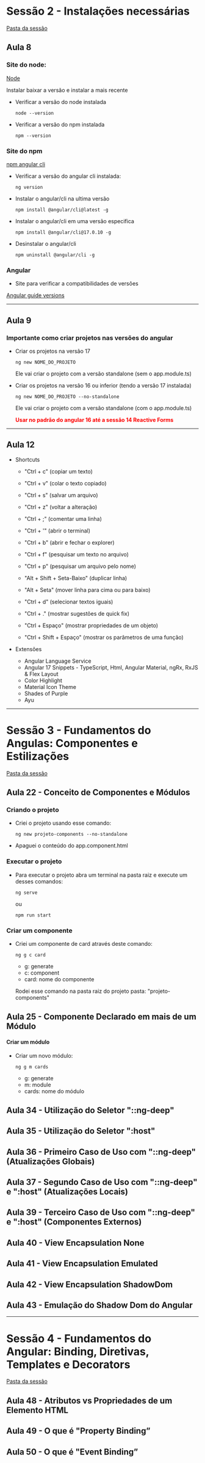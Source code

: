 
# Sessão 2 - Instalações necessárias

[Pasta da sessão](./sessao_02_instalacoes_necessarias/)

## Aula 8

### Site do node: 

[Node](https://nodejs.org/pt)

Instalar baixar a versão e instalar a mais recente

- Verificar a versão do node instalada

    ```
    node --version
    ```

- Verificar a versão do npm instalada

    ```
    npm --version
    ```


### Site do npm

[npm angular cli](https://www.npmjs.com/package/@angular/cli)

- Verificar a versão do angular cli instalada:

    ```
    ng version
    ```

- Instalar o angular/cli na ultima versão

    ```
    npm install @angular/cli@latest -g
    ```

- Instalar o angular/cli em uma versão especifica

    ```
    npm install @angular/cli@17.0.10 -g
    ```

- Desinstalar o angular/cli

    ```
    npm uninstall @angular/cli -g
    ```

### Angular

- Site para verificar a compatibilidades de versões

[Angular guide versions](https://v17.angular.io/guide/versions)

---------------------------------------------------------------------------


## Aula 9

### Importante como criar projetos nas versões do angular

- Criar os projetos na versão 17

    ```
    ng new NOME_DO_PROJETO
    ```

    Ele vai criar o projeto com a versão standalone (sem o app.module.ts)

- Criar os projetos na versão 16 ou inferior (tendo a versão 17 instalada)

    ```
    ng new NOME_DO_PROJETO --no-standalone
    ```

    Ele vai criar o projeto com a versão standalone (com o app.module.ts)

    <font color="red">**Usar no padrão do angular 16 até a sessão 14 Reactive Forms**</font>

---------------------------------------------------------------------------


## Aula 12

- Shortcuts
    - "Ctrl + c" (copiar um texto)
    - "Ctrl + v" (colar o texto copiado)
    - "Ctrl + s" (salvar um arquivo)
    - "Ctrl + z" (voltar a alteração)
    - "Ctrl + ;" (comentar uma linha)

    - "Ctrl + '" (abrir o terminal)
    - "Ctrl + b" (abrir e fechar o explorer)

    - "Ctrl + f" (pesquisar um texto no arquivo)
    - "Ctrl + p" (pesquisar um arquivo pelo nome)

    - "Alt + Shift + Seta-Baixo" (duplicar linha)
    - "Alt + Seta" (mover linha para cima ou para baixo)
    - "Ctrl + d" (selecionar textos iguais)

    - "Ctrl + ." (mostrar sugestões de quick fix)
    - "Ctrl + Espaço" (mostrar propriedades de um objeto)
    - "Ctrl + Shift + Espaço" (mostrar os parâmetros de uma função)

- Extensões
    - Angular Language Service
    - Angular 17 Snippets - TypeScript, Html, Angular Material, ngRx, RxJS & Flex Layout
    - Color Highlight
    - Material Icon Theme
    - Shades of Purple
    - Ayu


---------------------------------------------------------------------------


# Sessão 3 - Fundamentos do Angulas: Componentes e Estilizações

[Pasta da sessão](./sessao_03_fda_componentes_estilizacoes/)

## Aula 22 - Conceito de Componentes e Módulos

### Criando o projeto

- Criei o projeto usando esse comando:
    ```
    ng new projeto-components --no-standalone
    ```

- Apaguei o conteúdo do app.component.html

### Executar o projeto

- Para executar o projeto abra um terminal na pasta raiz e execute um desses comandos:

    ```
    ng serve
    ```

    ou

    ```
    npm run start
    ```

### Criar um componente

- Criei um componente de card através deste comando: 
    ```
    ng g c card
    ```
    - g: generate
    - c: component
    - card: nome do componente

    Rodei esse comando na pasta raiz do projeto pasta: "projeto-components"


## Aula 25 - Componente Declarado em mais de um Módulo

#### Criar um módulo

- Criar um novo módulo:

    ```
    ng g m cards
    ```
    - g: generate
    - m: module
    - cards: nome do módulo

## Aula 34 - Utilização do Seletor "::ng-deep"

## Aula 35 - Utilização do Seletor ":host"

## Aula 36 - Primeiro Caso de Uso com "::ng-deep" (Atualizações Globais)

## Aula 37 - Segundo Caso de Uso com "::ng-deep" e ":host" (Atualizações Locais)

## Aula 39 - Terceiro Caso de Uso com "::ng-deep" e ":host" (Componentes Externos)

## Aula 40 - View Encapsulation None

## Aula 41 - View Encapsulation Emulated

## Aula 42 - View Encapsulation ShadowDom

## Aula 43 - Emulação do Shadow Dom do Angular

---------------------------------------------------------------------------

# Sessão 4 - Fundamentos do Angular: Binding, Diretivas, Templates e Decorators

[Pasta da sessão](./sessao_04_fda_binding_diretivas_temp_decorators/)

## Aula 48 - Atributos vs Propriedades de um Elemento HTML

## Aula 49 - O que é "Property Binding”

## Aula 50 - O que é "Event Binding”